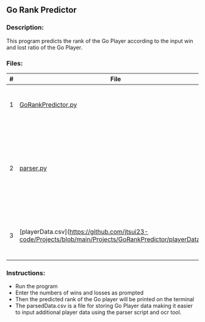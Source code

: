 ## Go Rank Predictor

### Description:
This program predicts the rank of the Go Player according to the input win and lost ratio of the Go Player.

### Files:
|   #   | File            | Description                                        |
| :---: | --------------- | -------------------------------------------------- |
|   1   | [GoRankPredictor.py](https://github.com/jtsui23-code/Projects/blob/main/Projects/GoRankPredictor/GoRankPredictor.py)        | This is the main script for the Go Rank Predictor.|
| 2 | [parser.py](https://github.com/jtsui23-code/Projects/blob/main/Projects/GoRankPredictor/parser.py) | This script parses through the contents of an ocr to streamline inputting data making it significantly faster |
| 3 | [playerData.csv](https://github.com/jtsui23-code/Projects/blob/main/Projects/GoRankPredictor/playerData.csv | This file contains GO Player data for training the model. |




### Instructions:

- Run the program
- Enter the numbers of wins and losses as prompted
- Then the predicted rank of the Go player will be printed on the terminal
- The parsedData.csv is a file for storing Go Player data making it easier to input additional player data using the parser script and ocr tool.

